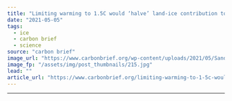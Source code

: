 ```yaml
---
title: "Limiting warming to 1.5C would ‘halve’ land-ice contribution to sea level rise by 2100"
date: "2021-05-05"
tags: 
  - ice
  - carbon brief
  - science
source: "carbon brief"
image_url: "https://www.carbonbrief.org/wp-content/uploads/2021/05/Sand-bags-protecting-the-beach-from-sea-level-rise-Belize-107x71.jpg"
image_fp: "/assets/img/post_thumbnails/215.jpg"
lead: ""
article_url: "https://www.carbonbrief.org/limiting-warming-to-1-5c-would-halve-land-ice-contribution-to-sea-level-rise-by-2100"
---
```


---
